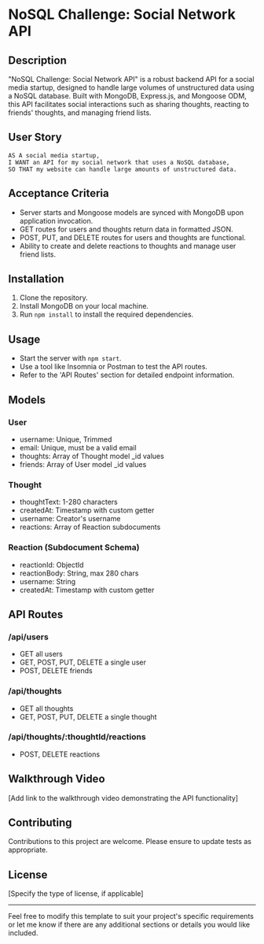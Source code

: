# NoSQL Challenge: Social Network API

## Description
"NoSQL Challenge: Social Network API" is a robust backend API for a social media startup, designed to handle large volumes of unstructured data using a NoSQL database. Built with MongoDB, Express.js, and Mongoose ODM, this API facilitates social interactions such as sharing thoughts, reacting to friends' thoughts, and managing friend lists.

## User Story
```
AS A social media startup,
I WANT an API for my social network that uses a NoSQL database,
SO THAT my website can handle large amounts of unstructured data.
```

## Acceptance Criteria
- Server starts and Mongoose models are synced with MongoDB upon application invocation.
- GET routes for users and thoughts return data in formatted JSON.
- POST, PUT, and DELETE routes for users and thoughts are functional.
- Ability to create and delete reactions to thoughts and manage user friend lists.

## Installation
1. Clone the repository.
2. Install MongoDB on your local machine.
3. Run `npm install` to install the required dependencies.


## Usage
- Start the server with `npm start`.
- Use a tool like Insomnia or Postman to test the API routes.
- Refer to the 'API Routes' section for detailed endpoint information.

## Models
### User
- username: Unique, Trimmed
- email: Unique, must be a valid email
- thoughts: Array of Thought model _id values
- friends: Array of User model _id values

### Thought
- thoughtText: 1-280 characters
- createdAt: Timestamp with custom getter
- username: Creator's username
- reactions: Array of Reaction subdocuments

### Reaction (Subdocument Schema)
- reactionId: ObjectId
- reactionBody: String, max 280 chars
- username: String
- createdAt: Timestamp with custom getter

## API Routes
### /api/users
- GET all users
- GET, POST, PUT, DELETE a single user
- POST, DELETE friends

### /api/thoughts
- GET all thoughts
- GET, POST, PUT, DELETE a single thought

### /api/thoughts/:thoughtId/reactions
- POST, DELETE reactions

## Walkthrough Video
[Add link to the walkthrough video demonstrating the API functionality]

## Contributing
Contributions to this project are welcome. Please ensure to update tests as appropriate.

## License
[Specify the type of license, if applicable]

---

Feel free to modify this template to suit your project's specific requirements or let me know if there are any additional sections or details you would like included.
